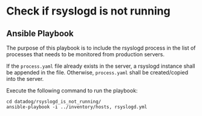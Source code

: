 # Check if rsyslogd is not running

## Ansible Playbook
The purpose of this playbook is to include the rsyslogd process in the list of processes that needs to be monitored from production servers.

If the `process.yaml` file already exists in the server, a rsyslogd instance shall be appended in the file.
Otherwise, `process.yaml` shall be created/copied into the server.

Execute the following command to run the playbook:

```
cd datadog/rsyslogd_is_not_running/
ansible-playbook -i ../inventory/hosts, rsyslogd.yml
```

